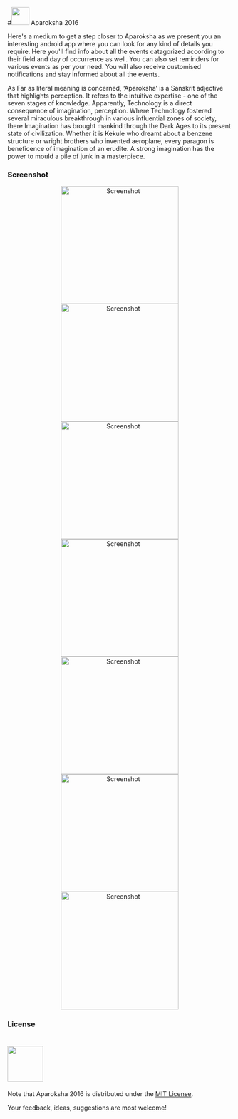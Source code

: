#<img src = "https://raw.githubusercontent.com/Aparoksha/App_2016/master/app/src/main/res/drawable/home_pic1.png" width="40" /> Aparoksha 2016

Here's a medium to get a step closer to Aparoksha as we present you an interesting android app where you can look for any kind of details you require. Here you'll find info about all the events catagorized according to their field and day of occurrence as well. You can also set reminders for various events as per your need. You will also receive customised notifications and stay informed about all the events.

As Far as literal meaning is concerned, ‘Aparoksha’ is a Sanskrit adjective that highlights perception. It refers to the intuitive expertise - one of the seven stages of knowledge. Apparently, Technology is a direct consequence of imagination, perception. Where Technology fostered several miraculous breakthrough in various influential zones of society, there Imagination has brought mankind through the Dark Ages to its present state of civilization. Whether it is Kekule who dreamt about a benzene structure or wright brothers who invented aeroplane, every paragon is beneficence of imagination of an erudite. A strong imagination has the power to mould a pile of junk in a masterpiece.



### Screenshot

<p align="center">
  <img src="https://raw.githubusercontent.com/Aparoksha/App_2016/master/res/1%20(1).png" width="264" alt="Screenshot"/>
  <img src="https://raw.githubusercontent.com/Aparoksha/App_2016/master/res/2.png" width="264" alt="Screenshot"/>
  <img src="https://raw.githubusercontent.com/Aparoksha/App_2016/master/res/3.png" width="264" alt="Screenshot"/>
  <img src="https://raw.githubusercontent.com/Aparoksha/App_2016/master/res/3%20(1).png" width="264" alt="Screenshot"/>
  <img src="https://raw.githubusercontent.com/Aparoksha/App_2016/master/res/1.png" width="264" alt="Screenshot"/>
  <img src="https://raw.githubusercontent.com/Aparoksha/App_2016/master/res/4.png" width="264" alt="Screenshot"/>
  <img src="https://raw.githubusercontent.com/Aparoksha/App_2016/master/res/5.png" width="264" alt="Screenshot"/>
</p>


### License
# <img src="https://img.shields.io/badge/license-MIT-blue.svg?style=flat" width="80" />
Note that Aparoksha 2016 is distributed under the [MIT License](http://opensource.org/licenses/MIT).

Your feedback, ideas, suggestions are most welcome!

